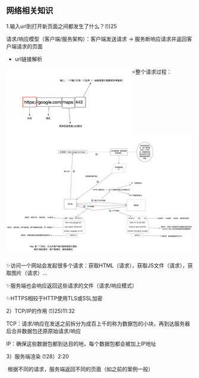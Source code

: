 ## 网络相关知识

1.输入url到打开新页面之间都发生了什么？⏰)25

请求/响应模型（客户端/服务架构）：客户端发送请求 -> 服务断响应请求并返回客户端请求的页面





* url链接解析

<img src="https://raw.githubusercontent.com/player-404/images/main/%E6%88%AA%E5%B1%8F2021-09-01%20%E4%B8%8B%E5%8D%883.31.37.png" alt="截屏2021-09-01 下午3.31.37" style="zoom: 33%; float: left;"/>



⭐️整个请求过程：![截屏2021-09-01 下午4.24.05](https://raw.githubusercontent.com/player-404/images/main/%E6%88%AA%E5%B1%8F2021-09-01%20%E4%B8%8B%E5%8D%884.24.05.png)



✨访问一个网站会发起很多个请求：获取HTML（请求），获取JS文件（请求），获取图片（请求）...

✨服务端也会响应返回这些请求的文件（请求/响应模式）

✨HTTPS相较于HTTP使用TLS或SSL加密



2）TCP/IP的作用 ⏰)25)11:32

TCP：请求/响应在发送之前拆分为成百上千的称为数据包的小块，再到达服务器后合并数据包还原原始请求/响应

IP：确保这些数据包都到达目的地，每个数据包都会被加上IP地址



3）服务端渲染 ⏰28）2:20

​	根据不同的请求，服务端返回不同的页面（如之前的案例一般）